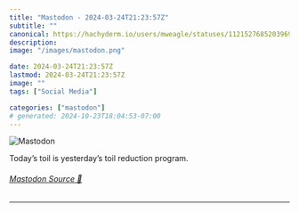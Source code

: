 ```yaml
---
title: "Mastodon - 2024-03-24T21:23:57Z"
subtitle: ""
canonical: https://hachyderm.io/users/mweagle/statuses/112152768520396993
description:
image: "/images/mastodon.png"

date: 2024-03-24T21:23:57Z
lastmod: 2024-03-24T21:23:57Z
image: ""
tags: ["Social Media"]

categories: ["mastodon"]
# generated: 2024-10-23T18:04:53-07:00
---
```

![Mastodon](/images/mastodon.png)

<p>Today’s toil is yesterday’s toil reduction program.</p>


###### [Mastodon Source 🐘](https://hachyderm.io/@mweagle/112152768520396993)

___
